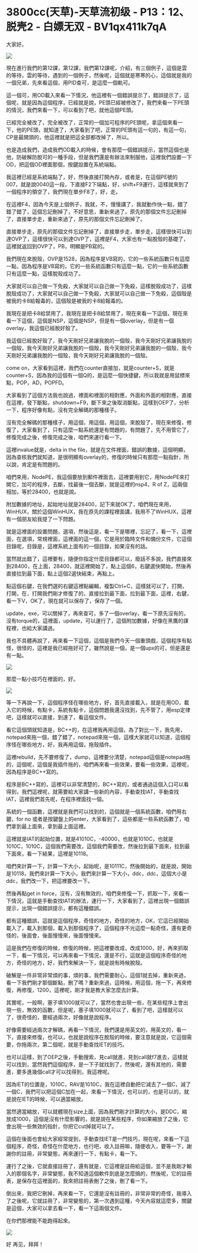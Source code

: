 # 3800cc(天草)-天草流初级 - P13：12、脱壳2 - 白嫖无双 - BV1qx411k7qA

大家好。

![](img/2f551d7145a6d1f35ea1bc8fde9a7242_1.png)

現在進行我們的第12課，第12課，我們第12課呢，介紹，有三個例子，這個是雲的等待，雲的等待，遇到的一個例子，然後呢，這個就是寒寒的心，這個就是我的一個兄弟，先來看這個，用PID查可，是這麼一個軌可。

這一個可，用OD載入來看一下情況，他這裡有一個錯誤提示了，錯誤提示了，這個呢，就是因為這個程序，已經就是說，PE頭已經被修改了，我們來看一下PE頭的情況，我們來看一下，可以看到了吧，就他這個PE頭。

已經完全被改了，完全被改了，正常的一個加可程序的PE頭呢，拿這個來看一下，他的PE頭，就知道了，大家看到了吧，正常的PE頭有這一句的，有這一句，CP是最開頭的，他這裡就是把這全部都改掉了，所以。

也是造成我們，造成我們OD載入的時候，會有那麼一個錯誤提示，當然這個也是他，防破解防脫可的一種手段，但是我們還是有辦法來制服他，這裡我們設置一下OD，把這個OD裡面那個，按鍵設置在系統端點。

我這裡已經是系統端點了，好，然後直接打開內存，或者是，在這個PE號的007，就是說0040這一段，下直接F2下端點，好，shift+F9運行，這樣就來到了一個程序的領空了，我們現在單步F8了，好，走。

在這裡F4，因為今天是上個例子，我就，不，慢慢講了，我就動作快一點，錯了錯了錯了，這個忘記刪掉了，不好意思，重新來過了，原先的那個文件忘記刪掉了，直接單步走，重新來過了，原先的那個文件忘記刪掉了。

直接單步走，原先的那個文件忘記刪掉了，直接單步走，單步走，這樣很快可以到達OVP了，這樣很快可以到達OVP了，這裡是F4，大家也有一點脫殼的基礎了，這裡就返回到OVP了，PB，明顯是PB寫的。

我們現在來脫殼，OVP是1528，因為程序是VB寫的，它的一些系統函數只有這麼一點，因為程序是VB寫的，它的一些系統函數只有這麼一點，它的一些系統函數只有這麼一點，這樣脫殼成功了。

大家就可以自己做一下免殺，大家就可以自己做一下免殺，這樣脫殼成功了，這樣脫殼成功了，大家就可以自己做一下免殺，大家就可以自己做一下免殺，這個殼是被我的卡8給報毒的，這個殼是被我的卡8給報毒的。

我現在是把卡8給禁用了，我現在是把卡8給禁用了，現在來看一下這個，現在來看一下這個，這個是NSP，這個是NSP，但是有一個overlay，但是有一個overlay，我這個已經脫好殼了。

我這個已經脫好殼了，我今天剛好兄弟讓我脫的一個殼，我今天剛好兄弟讓我脫的一個殼，我今天剛好兄弟讓我脫的一個殼，我今天剛好兄弟讓我脫的一個殼，我今天剛好兄弟讓我脫的一個殼，我今天剛好兄弟讓我脫的一個殼。

come on，大家看到這裡，我們在counter直接加，就是counter+S，就是counter+S，因為我的這個有一個Q的，是這麼一個快捷鍵，所以我就是用鼠標來點，POP，AD，POPFD。

大家看到了這個方法我也說過，裡面和裡面的相對應，外面和外面的相對應，直接在這裡，發下斷點，shutdown+F9，斷下來之後取消斷點，這樣到OEP了，分析一下，程序好像有點，沒有完全解碼的那種樣子。

沒有完全解碼的那種樣子，用這個，用這個，用這個，來脫殼了，現在來修復，修復了，大家看到了，只有這麼一點系統還是有問題的，有問題了，先不用管它了，修復完成之後，修復完成之後，咱們來運行看一下。

這裡invalue就是，delta in the file，就是在文件裡面，錯誤的數據，這個明顯，因為查核我們就知道，是很明顯有overlay的，修復的時候只有那麼一點指針，所以說，肯定是有問題的。

咱們來用，NodePE，我這個要放到郵件裡面去，這裡要用到它，用NodePE來打開它，加可的程序，去斷，找最後一個去斷，就是這裡的nsp4，R of Z，這兩個相加，等於28400，也就是說。

附加數據的地址，起始地址就是28400，記下來就OK了，咱們現在來用，WinHUX，關於這個WinHUX，我在原先的課程裡面講，我用不了WinHUX，這裡有一個朋友給我提了一下問題。

就是這裡面的設置問題，選項，然後這是，看一下是哪裡，忘記了，看一下，這裡面，在選項，常規裡面，這裡面的這一個，它是用於臨時文件和備份文件，它這個目錄呢，目錄是，這裡系統上面有的一個目錄，如果沒有的話。

當然就出錯了，這裡要有，隨便你指定什麼目錄都可以，廢話不多說，我們直接來到28400，在上面，28400，就這裡開始了，點上這個6，右鍵選快開始，然後再直接拉到最下面，點上這個2選快結束，再點上。

點這個右鍵，在我們選的右鍵這裡點編輯，複製Ctrl+C，這樣就可以了，打開，打開，在，打開我們剛才修復了的，直接拉到最下面，拉到最下面，這裡，右鍵，看一下V，OK了，現在就可以保存了，保存了一個。

update，exe，可以關掉了，再來查可，多了一個overlay，看一下原先沒有的，沒有torque的，這裡面，update，可以運行了，這個附加數據，好像在黑鷹的課程裡，也給大家講過。

我也不具體再說了，再來看一下這個，這個是我們今天一個重頭戲，這個程序有點怪，很怪的，這裡是我已經拖好可了，雖然說是一個，是一個upx的可，但是還是有一點。



![](img/2f551d7145a6d1f35ea1bc8fde9a7242_3.png)

那麼一點小技巧在裡面的，好。

![](img/2f551d7145a6d1f35ea1bc8fde9a7242_5.png)

等一下再說一下，這個程序怪在哪些地方，好，首先直接載入，就是在用OD，載入它的時候，有點卡，系統有點卡，這個問題我還沒找到，先不管了，用esp定律吧，這樣就可以直接，到達了，看這個文件。

看它這個頭就知道是，BC++的，在這裡我再用這個，為了對比一下，我先用，notepad來拖一個，錯了錯了，notepad來拖一個，這樣大家就可以知道，這個程序怪在哪些地方，好，我再用這個，拖殼插件。

這裡rebuild，先不要修復了，dump，這裡要分清楚，notepad這個是notepad拖的，這個呢，這個是我插件拖的，咱們再來看一些效果，要看一些效果，這裡呢，因為程序是BC++寫的。

程序是BC++寫的，這裡可以非常清楚的，BC++寫的，或者通過這個入口可以看得到，我們這裡呢，就需要給大家講一些新的內容，手動查找IAT，手動查找IAT，這裡我們首先呢，在程序裡面找一個。

系統的一個函數，這裡就是我們可以找到的，這個就是一個系統函數，咱們用右鍵，for no 或者是按鍵盤上的enter，大家看到了，這些都是一些系統函數了，咱們拿到最上面來，拿到最上面這裡。

這裡就是IAT的起始位置，就是41010C，-40000，也就是1010C，也就是1010C，1010C，這個我們需要改，這個我們需要改，然後拉到最下面來，拉到最下面來，看一下結果，這裡是10118。

咱們來計算一下，計算一下大小，起始呢，是10111C，然後開始的，就是說，開始是10118，我們來計算一下大小，我們來計算一下大小，ddc，ddc，這個大小是ddc，我們改一下，把這裡要改一下。

然後再點get in force，沒有，沒有無效的，咱們來修復一下，抓取一下，來看一下情況，這就是手動查找IAT的辦法，運行一下，大家看到了，這裡出現一個錯誤提示，出現一個錯誤提示，都有這種錯誤。

都有這種錯誤，這就是這個程序，奇怪的地方，奇怪的地方，OK，它這已經開始載入了，載入到那個，載入到那個程序了，這個程序不光這麼一點奇怪，還有更奇怪的，後面會，後面慢慢來，後面慢慢來。

這是我們在修復的時候，修復的時候，把這裡要改成，改成1000，好，再來抓取一下，看一下情況，可以再來看一下情況，還是不行，這就是這個程序奇怪的地方，奇怪的地方，好，我們來解決一下，就是說有時候脫殼。

破解是一件非常非常煩的事，煩的事，我們需要耐心，這個1就去掉，重新來過，看一下我們剛才那個斷點，刪了嗎？重新來過，這時候，用這個，拖一下，再來修復，再修復，1200，這裡呢，剛才我是教大家怎麼去計算。

其實呢，一般啊，塞子填1000就可以了，當然也會出現一些，在某些程序上會出現一些，無效的函數，但是呢，塞子填1000就可以了，看到了吧，這樣就可以了，很奇怪的，要經過兩次，好像就是說程序。

好像需要經過兩次才解碼，再看一下情況，我們還是用英文的，用英文的，看一下，直接來修復，也可以，也就是說程序在脫殼的時候，要注意就是說，它這個需要，你拖兩次，第二個呢，就是手動查找IET的技巧。

也可以這樣，到了OEP之後，手動搜索，見call就進，見到call就f7進去，這樣就可以找到，當然我們這個程序，是一下子就找到了，然後呢，還有其他的，需要進，要多進幾個call才可以找得到，我這裡呢。

因為IET的位置是，1010C，RAV是1010C，我在這裡自動把它減去了一個C，減了一個C，我們可以把這個C加在一起，來看一下情況，也可以的，也是可以的，就是說在IET的時候，可以適當縮放。

當然適當縮放，可以就體現在size上面，因為我們剛才計算的大小，是DDC，縮放成1000，這個是沒有什麼影響的，就是說在某些程序，你如果縮放了之後，它會出現一些無效的指針，你把它cut掉就可以了。

這個在後面也會給大家經常提到，手動查找IET是一門技巧，現在呢，來看一下這個程序，奇怪，奇怪在什麼地方，也行吧，收入註冊嘛，隨便收入，要等一下，謝謝你的註冊，非常變態，再來運行一下，有點卡，看一下。

運行了之後，它就直接註冊了，還有就是，它這裡是註冊給這個，並不是我剛才輸入的那個名字，非常變態，我不知道這個軟件到底是怎麼搞的，然後呢，它的註冊表，是保存在這裡面的，我來把註冊表刪了之後，刪了看一下。

倒出來，我把它刪掉，再來看一下，它還是沒有註冊的，非常非常的奇怪，我導入了之後呢，它就註冊了，非常變態的，第一次遇到這種，今天內容就這麼多，關鍵是這個，大家可以拿去看一下，看一下這兩個文件。

在你們那裡能不能跑得起來。

![](img/2f551d7145a6d1f35ea1bc8fde9a7242_7.png)

好 再见，拜拜！